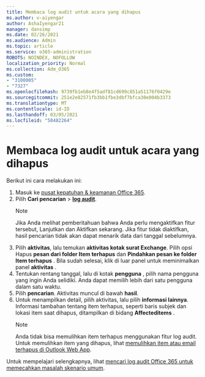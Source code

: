 ```yaml
---
title: Membaca log audit untuk acara yang dihapus
ms.author: v-aiyengar
author: AshaIyengar21
manager: dansimp
ms.date: 02/26/2021
ms.audience: Admin
ms.topic: article
ms.service: o365-administration
ROBOTS: NOINDEX, NOFOLLOW
localization_priority: Normal
ms.collection: Adm_O365
ms.custom:
- "3100005"
- "7327"
ms.openlocfilehash: 9739fb1eb8e4f5adf81cd699c851a51176f0429e
ms.sourcegitcommit: 251e2e82571fb3bb1fbe3dbf7bfca30e004b3373
ms.translationtype: MT
ms.contentlocale: id-ID
ms.lasthandoff: 03/05/2021
ms.locfileid: "50482264"
---
```

# <a name="read-the-audit-logs-for-deleted-events"></a>Membaca log audit untuk acara yang dihapus

Berikut ini cara melakukan ini:

1. Masuk ke [pusat kepatuhan & keamanan Office 365](https://go.microsoft.com/fwlink/p/?linkid=2077143).
1. Pilih **Cari pencarian**  >  [**log audit**](https://go.microsoft.com/fwlink/?linkid=2103759).
    > [!NOTE]
    > Jika Anda melihat pemberitahuan bahwa Anda perlu mengaktifkan fitur tersebut, Lanjutkan dan Aktifkan sekarang. Jika fitur tidak diaktifkan, hasil pencarian tidak akan dapat menarik data dari tanggal sebelumnya.
1. Pilih **aktivitas**, lalu temukan **aktivitas kotak surat Exchange**. Pilih opsi Hapus **pesan dari folder Item terhapus** dan **Pindahkan pesan ke folder Item terhapus** . Bila sudah selesai, klik di luar panel untuk meminimalkan panel **aktivitas** .
1. Tentukan rentang tanggal, lalu di kotak **pengguna** , pilih nama pengguna yang ingin Anda selidiki. Anda dapat memilih lebih dari satu pengguna dalam satu waktu.
1. Pilih **pencarian**. Aktivitas muncul di bawah **hasil**.
1. Untuk menampilkan detail, pilih aktivitas, lalu pilih **informasi lainnya**. Informasi tambahan tentang item terhapus, seperti baris subjek dan lokasi item saat dihapus, ditampilkan di bidang **Affecteditems** .
    > [!NOTE]
    > Anda tidak bisa memulihkan item terhapus menggunakan fitur log audit. Untuk memulihkan item yang dihapus, lihat [memulihkan item atau email terhapus di Outlook Web App](https://go.microsoft.com/fwlink/?linkid=2103759).

Untuk mempelajari selengkapnya, lihat [mencari log audit Office 365 untuk memecahkan masalah skenario umum](https://go.microsoft.com/fwlink/?linkid=2103944).
